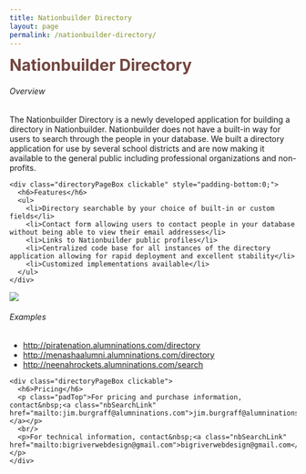 ```yaml
---
title: Nationbuilder Directory
layout: page
permalink: /nationbuilder-directory/
---
```


<div id="nbHeading" class="clickable directoryPageBox">
  <h1 style="margin:0; color: #72453F;">Nationbuilder Directory</h1>
</div>

<div class="holder">
  <div class="leftSide clickable">
    <div class="directoryPageBox clickable">
      <h6>Overview</h6>
      <p class="padTop">The Nationbuilder Directory is a newly developed application for building a directory in Nationbuilder.  Nationbuilder does not have a built-in way for users to search through the people in your database.  We built a directory application for use by several school districts and are now making it available to the general public including professional organizations and non-profits.
      </p>
    </div>

    <div class="directoryPageBox clickable" style="padding-bottom:0;">
      <h6>Features</h6>
      <ul>
        <li>Directory searchable by your choice of built-in or custom fields</li>
        <li>Contact form allowing users to contact people in your database without being able to view their email addresses</li>
        <li>Links to Nationbuilder public profiles</li>
        <li>Centralized code base for all instances of the directory application allowing for rapid deployment and excellent stability</li>
        <li>Customized implementations available</li>
      </ul>
    </div>
  </div>

  <div class="clickable screenShot"><a href="{{ site.baseurl }}/images/nbSearchApp.png"><img class="nbSearchImage clickable" src="{{ site.baseurl }}/images/nbSearchApp.png" /></a></div>

  <div class="nbBottom">
    <div class="directoryPageBox clickable" style="margin-right: .5rem;">
      <h6>Examples</h6>
      <ul>
        <li><a class="nbSearchLink" href="http://piratenation.alumninations.com/directory">http://piratenation.alumninations.com/directory</a></li>
        <li><a class="nbSearchLink" href="http://menashaalumni.alumninations.com/directory">http://menashaalumni.alumninations.com/directory</a></li>
        <li><a class="nbSearchLink" href="http://neenahrockets.alumninations.com/search">http://neenahrockets.alumninations.com/search</a></li>
      </ul>
    </div>

    <div class="directoryPageBox clickable">
      <h6>Pricing</h6>
      <p class="padTop">For pricing and purchase information, contact&nbsp;<a class="nbSearchLink" href="mailto:jim.burgraff@alumninations.com">jim.burgraff@alumninations.com.</a></p>
      <br/>
      <p>For technical information, contact&nbsp;<a class="nbSearchLink" href="mailto:bigriverwebdesign@gmail.com">bigriverwebdesign@gmail.com</a></p>
    </div>
  </div>
</div>
